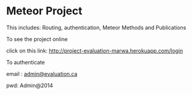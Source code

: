 # Meteor Project

This includes: Routing, authentication, Meteor Methods and Publications 

To see the project online 

click on this link: http://project-evaluation-marwa.herokuapp.com/login

To authenticate

email : admin@evaluation.ca

pwd: Admin@2014
